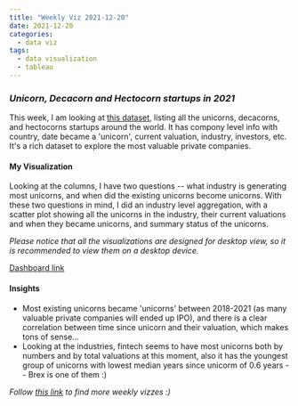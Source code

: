 ```yaml
---
title: "Weekly Viz 2021-12-20"
date: 2021-12-20
categories:
  - data viz
tags:
  - data visualization
  - tableau
---
```


### *Unicorn, Decacorn and Hectocorn startups in 2021*

This week, I am looking at [this dataset](https://www.kaggle.com/prasertk/unicorn-decacorn-hectocron-in-2021), listing all the unicorns, decacorns, and hectocorns startups around the world. It has compony level info with country, date became a 'unicorn', current valuation, industry, investors, etc. It's a rich dataset to explore the most valuable private companies.  

#### My Visualization

Looking at the columns, I have two questions -- what industry is generating most unicorns, and when did the existing unicorns become unicorns. With these two questions in mind, I did an industry level aggregation, with a scatter plot showing all the unicorns in the industry, their current valuations and when they became unicorns, and summary status of the unicorns.  

*Please notice that all the visualizations are designed for desktop view, so it is recommended to view them on a desktop device.*  

<div class='tableauPlaceholder' id='viz1640059948899' style='position: relative'>
  <object class='tableauViz'  style='display:none;'>
    <param name='host_url' value='https%3A%2F%2Fpublic.tableau.com%2F' />
    <param name='embed_code_version' value='3' /> 
    <param name='site_root' value='' />
    <param name='name' value='20211220Unicorns2021&#47;Unicorns2021' />
    <param name='tabs' value='no' />
    <param name='toolbar' value='yes' />
    <param name='animate_transition' value='yes' />
    <param name='display_static_image' value='yes' />
    <param name='display_spinner' value='yes' />
    <param name='display_overlay' value='yes' />
    <param name='display_count' value='yes' />
    <param name='language' value='en-US' />
    <param name='filter' value='publish=yes' />
  </object></div>            
  <script type='text/javascript'>        
  var divElement = document.getElementById('viz1640059948899');    
  var vizElement = divElement.getElementsByTagName('object')[0];            
  if ( divElement.offsetWidth > 800 ) { vizElement.style.width='800px';vizElement.style.height='827px';} else if ( divElement.offsetWidth > 500 ) { vizElement.style.width='800px';vizElement.style.height='827px';} else { vizElement.style.width='100%';vizElement.style.height='827px';}    
  var scriptElement = document.createElement('script');           
  scriptElement.src = 'https://public.tableau.com/javascripts/api/viz_v1.js';         
  vizElement.parentNode.insertBefore(scriptElement, vizElement);             
</script>
  
[Dashboard link](https://public.tableau.com/views/20211220Unicorns2021/Unicorns2021?:language=en-US&publish=yes&:display_count=n&:origin=viz_share_link)
  
#### Insights
* Most existing unicorns became 'unicorns' between 2018-2021 (as many valuable private companies will ended up IPO), and there is a clear correlation between time since unicorn and their valuation, which makes tons of sense...  
* Looking at the industries, fintech seems to have most unicorns both by numbers and by total valuations at this moment, also it has the youngest group of unicorns with lowest median years since unicorm of 0.6 years -- Brex is one of them :)  

 
*Follow [this link](https://yudong-94.github.io/personal-website/project/WeeklyViz2021/) to find more weekly vizzes :)*
